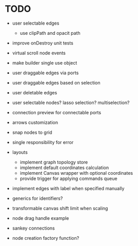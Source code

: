 # TODO

- user selectable edges

  - use clipPath and opacit path

- improve onDestroy unit tests
- virtual scroll node events
- make builder single use object
- user draggable edges via ports
- user draggable edges based on selection
- user deletable edges
- user selectable nodes? lasso selection? multiselection?
- connection preview for connectable ports
- arrows customization
- snap nodes to grid
- single responsibility for error

- layouts

  - implement graph topology store
  - implement default coordinates calculation
  - implement Canvas wrapper with optional coordinates
  - provide trigger for applying commands queue

- implement edges with label when specified manually
- generics for identifiers?
- transformable canvas shift limit when scaling
- node drag handle example
- sankey connections
- node creation factory function?
